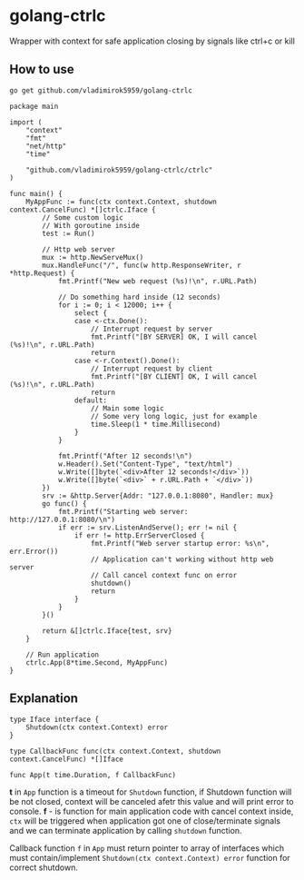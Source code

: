 # golang-ctrlc
Wrapper with context for safe application closing by signals like ctrl+c or kill

## How to use
```
go get github.com/vladimirok5959/golang-ctrlc
```
```
package main

import (
	"context"
	"fmt"
	"net/http"
	"time"

	"github.com/vladimirok5959/golang-ctrlc/ctrlc"
)

func main() {
	MyAppFunc := func(ctx context.Context, shutdown context.CancelFunc) *[]ctrlc.Iface {
		// Some custom logic
		// With goroutine inside
		test := Run()

		// Http web server
		mux := http.NewServeMux()
		mux.HandleFunc("/", func(w http.ResponseWriter, r *http.Request) {
			fmt.Printf("New web request (%s)!\n", r.URL.Path)

			// Do something hard inside (12 seconds)
			for i := 0; i < 12000; i++ {
				select {
				case <-ctx.Done():
					// Interrupt request by server
					fmt.Printf("[BY SERVER] OK, I will cancel (%s)!\n", r.URL.Path)
					return
				case <-r.Context().Done():
					// Interrupt request by client
					fmt.Printf("[BY CLIENT] OK, I will cancel (%s)!\n", r.URL.Path)
					return
				default:
					// Main some logic
					// Some very long logic, just for example
					time.Sleep(1 * time.Millisecond)
				}
			}

			fmt.Printf("After 12 seconds!\n")
			w.Header().Set("Content-Type", "text/html")
			w.Write([]byte(`<div>After 12 seconds!</div>`))
			w.Write([]byte(`<div>` + r.URL.Path + `</div>`))
		})
		srv := &http.Server{Addr: "127.0.0.1:8080", Handler: mux}
		go func() {
			fmt.Printf("Starting web server: http://127.0.0.1:8080/\n")
			if err := srv.ListenAndServe(); err != nil {
				if err != http.ErrServerClosed {
					fmt.Printf("Web server startup error: %s\n", err.Error())
					// Application can't working without http web server
					// Call cancel context func on error
					shutdown()
					return
				}
			}
		}()

		return &[]ctrlc.Iface{test, srv}
	}

	// Run application
	ctrlc.App(8*time.Second, MyAppFunc)
}
```

## Explanation
```
type Iface interface {
	Shutdown(ctx context.Context) error
}

type CallbackFunc func(ctx context.Context, shutdown context.CancelFunc) *[]Iface

func App(t time.Duration, f CallbackFunc)
```

**t** in `App` function is a timeout for `Shutdown` function, if Shutdown function will be not closed, context will be canceled afetr this value and will print error to console. **f** - is function for main application code with cancel context inside, `ctx` will be triggered when application got one of close/terminate signals and we can terminate application by calling `shutdown` function.

Callback function `f` in `App` must return pointer to array of interfaces which must contain/implement `Shutdown(ctx context.Context) error` function for correct shutdown.
